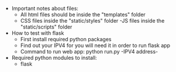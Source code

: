 - Important notes about files:
    - All html files should be inside the "templates" folder
    - CSS files inside the "static/styles" folder
    -JS files inside the "static/scripts" folder 
- How to test with flask
    - First install required python packages
    - Find out your IPV4 for you will need it in order to run flask app
    - Command to run web app: python run.py -IPV4 address-
- Required python modules to install:
    - flask 
